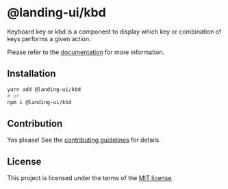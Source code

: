 # @landing-ui/kbd

Keyboard key or kbd is a component to display which key or combination of keys performs a given action.

Please refer to the [documentation](https://landing-ui.vercel.app/docs/components/kbd) for more information.

## Installation

```sh
yarn add @landing-ui/kbd
# or
npm i @landing-ui/kbd
```

## Contribution

Yes please! See the
[contributing guidelines](https://github.com/PanagiotisPitsikoulis/landing.ui/blob/master/CONTRIBUTING.md)
for details.

## License

This project is licensed under the terms of the
[MIT license](https://github.com/PanagiotisPitsikoulis/landing.ui/blob/master/LICENSE).
